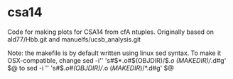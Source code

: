 csa14
=====

Code for making plots for CSA14 from cfA ntuples.  Originally based on ald77/Hbb.git and manuelfs/ucsb_analysis.git

Note: the makefile is by default written using linux sed syntax.  To
make it OSX-compatible, change
	sed -i'' 's#$*.o#$(OBJDIR)/$*.o $(MAKEDIR)/$*.d#g' $@
to
	sed -i '' 's#$*.o#$(OBJDIR)/$*.o $(MAKEDIR)/$*.d#g' $@
